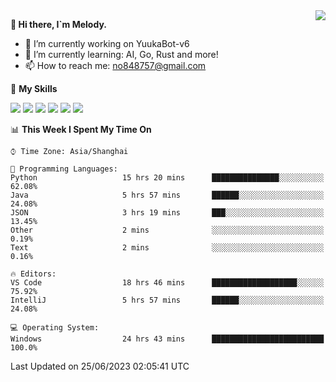 <a href="#">
  <img align="right" src="https://github-readme-stats.vercel.app/api?username=melodyyuuka&count_private=true&show_icons=true" />
</a>

**👋 Hi there, I`m Melody.**

- 🔭 I’m currently working on YuukaBot-v6
- 🌱 I’m currently learning: AI, Go, Rust and more!
- 📫 How to reach me: no848757@gmail.com

🌟 **My Skills** 

![](https://img.shields.io/badge/-Python-3e74a2?style=flat-square&logo=Python&logoColor=fff)
![](https://img.shields.io/badge/-Java-007396?style=flat-square&logo=OpenJDK&logoColor=fff)
![](https://img.shields.io/badge/-Node.js-339933?style=flat-square&logo=Node.js&logoColor=fff)
![](https://img.shields.io/badge/-Git-f05032?style=flat-square&logo=git&logoColor=fff)
![](https://img.shields.io/badge/-PostgreSQL-4169e1?style=flat-square&logo=PostgreSQL&logoColor=fff)
![](https://img.shields.io/badge/-VSCode-007acc?style=flat-square&logo=Visual-Studio-Code&logoColor=fff)


<!--START_SECTION:waka-->
📊 **This Week I Spent My Time On** 

```text
⌚︎ Time Zone: Asia/Shanghai

💬 Programming Languages: 
Python                   15 hrs 20 mins      ███████████████░░░░░░░░░░   62.08% 
Java                     5 hrs 57 mins       ██████░░░░░░░░░░░░░░░░░░░   24.08% 
JSON                     3 hrs 19 mins       ███░░░░░░░░░░░░░░░░░░░░░░   13.45% 
Other                    2 mins              ░░░░░░░░░░░░░░░░░░░░░░░░░   0.19% 
Text                     2 mins              ░░░░░░░░░░░░░░░░░░░░░░░░░   0.16%

🔥 Editors: 
VS Code                  18 hrs 46 mins      ███████████████████░░░░░░   75.92% 
IntelliJ                 5 hrs 57 mins       ██████░░░░░░░░░░░░░░░░░░░   24.08%

💻 Operating System: 
Windows                  24 hrs 43 mins      █████████████████████████   100.0%

```


 Last Updated on 25/06/2023 02:05:41 UTC
<!--END_SECTION:waka-->
